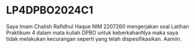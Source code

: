 # LP4DPBO2024C1

Saya Imam Chalish Rafidhul Haque NIM 2207260 mengerjakan soal Latihan Praktikum 4 dalam mata kuliah DPBO untuk keberkahanNya maka saya tidak melakukan kecurangan seperti yang telah dispesifikasikan. Aamiin.
